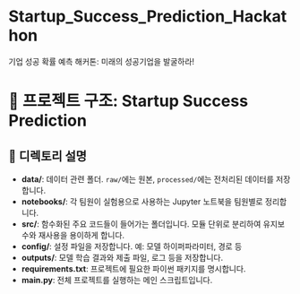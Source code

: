 # Startup_Success_Prediction_Hackathon
기업 성공 확률 예측 해커톤: 미래의 성공기업을 발굴하라!


# 📁 프로젝트 구조: Startup Success Prediction
## 📌 디렉토리 설명

- **data/**: 데이터 관련 폴더. `raw/`에는 원본, `processed/`에는 전처리된 데이터를 저장합니다.
- **notebooks/**: 각 팀원이 실험용으로 사용하는 Jupyter 노트북을 팀원별로 정리합니다.
- **src/**: 함수화된 주요 코드들이 들어가는 폴더입니다. 모듈 단위로 분리하여 유지보수와 재사용을 용이하게 합니다.
- **config/**: 설정 파일을 저장합니다. 예: 모델 하이퍼파라미터, 경로 등
- **outputs/**: 모델 학습 결과와 제출 파일, 로그 등을 저장합니다.
- **requirements.txt**: 프로젝트에 필요한 파이썬 패키지를 명시합니다.
- **main.py**: 전체 프로젝트를 실행하는 메인 스크립트입니다.